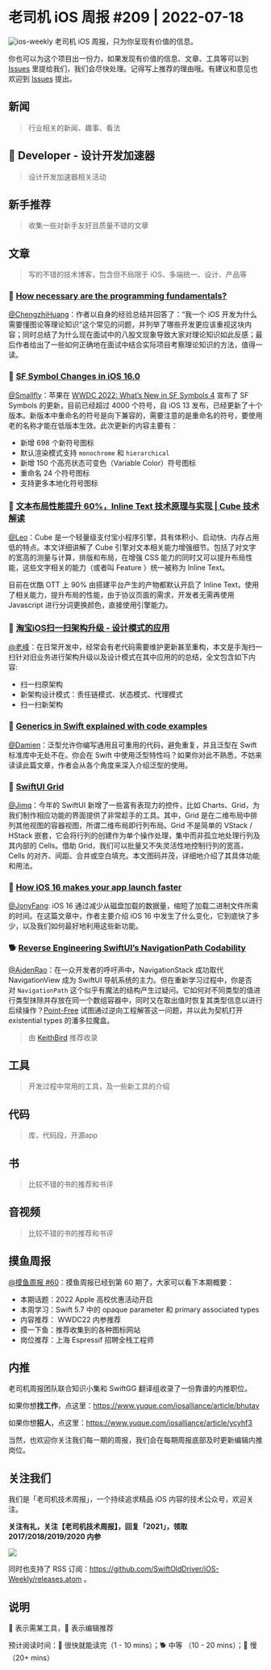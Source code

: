 # 老司机 iOS 周报 #209 | 2022-07-18

![ios-weekly](https://github.com/SwiftOldDriver/iOS-Weekly/blob/master/assets/ios-weekly.png?raw=true)
老司机 iOS 周报，只为你呈现有价值的信息。

你也可以为这个项目出一份力，如果发现有价值的信息、文章、工具等可以到 [Issues](https://github.com/SwiftOldDriver/iOS-Weekly/issues) 里提给我们，我们会尽快处理。记得写上推荐的理由哦。有建议和意见也欢迎到 [Issues](https://github.com/SwiftOldDriver/iOS-Weekly/issues) 提出。

## 新闻

> 行业相关的新闻、趣事、看法

##  Developer - 设计开发加速器

> 设计开发加速器相关活动

## 新手推荐

> 收集一些对新手友好且质量不错的文章

## 文章

> 写的不错的技术博客，包含但不局限于 iOS、多端统一、设计、产品等

### 🐢 [How necessary are the programming fundamentals?](https://swiftrocks.com/how-necessary-are-the-programming-fundamentals)

[@ChengzhiHuang](https://github.com/ChengzhiHuang)：作者以自身的经验总结并回答了：“我一个 iOS 开发为什么需要懂图论等理论知识”这个常见的问题，并列举了哪些开发更应该重视这块内容；同时总结了为什么现在面试中的八股文现象导致大家对理论知识如此反感；最后作者给出了一些如何正确地在面试中结合实际项目考察理论知识的方法，值得一读。

### 🐎 [SF Symbol Changes in iOS 16.0](https://hacknicity.medium.com/sf-symbol-changes-in-ios-16-0-70a80660ba79)

[@Smallfly](https://github.com/iostalks)：苹果在 [WWDC 2022: What’s New in SF Symbols 4](https://developer.apple.com/videos/play/wwdc2022/10157) 宣布了 SF Symbols 的更新，目前已经超过 4000 个符号，自 iOS 13 发布，已经更新了十个版本。新版本中重命名的符号是向下兼容的，需要注意的是重命名的符号，要使用老的名称才能在低版本生效。此次更新的内容主要有：

- 新增 698 个新符号图标
- 默认渲染模式支持 `monochrome` 和 `hierarchical`
- 新增 150 个高亮状态可变色（Variable Color）符号图标
- 重命名 24 个符号图标
- 支持更多本地化符号图标

### 🐢 [文本布局性能提升 60%，Inline Text 技术原理与实现 | Cube 技术解读](https://mp.weixin.qq.com/s?__biz=Mzg4MjE5OTI4Mw==&mid=2247494888&idx=1&sn=c358b190640934bf83f42993ac4992ac&source=41#wechat_redirect)

[@Leo](https://github.com/leomobiledeveloper)：Cube 是一个轻量级支付宝小程序引擎，具有体积小、启动快、内存占用低的特点。本文详细讲解了 Cube 引擎对文本相关能力增强细节。包括了对文字的宽高的测量与计算，排版和布局，在增强 CSS 能力的同时又可以提升布局性能，这些文字相关的能力（或者叫 Feature ）统一被称为 Inline Text。

目前在优酷 OTT 上 90% 由搭建平台产生的产物都默认开启了 Inline Text，使用了相关能力，提升布局的性能，由于协议页面的需求，开发者无需再使用 Javascript 进行分词更换颜色，直接使用引擎能力。

### 🐢 [淘宝iOS扫一扫架构升级 - 设计模式的应用]([https://mp.weixin.qq.com/s?__biz=Mzg4MjE5OTI4Mw==&mid=2247494888&idx=1&sn=c358b190640934bf83f42993ac4992ac&source=41#wechat_redirect](https://mp.weixin.qq.com/s/v3MWjZ4AcVxzVW6HfY9IiQ))

[@老峰](https://github.com/gesantung)：在日常开发中，经常会有老代码需要维护更新甚至重构，本文是手淘扫一扫针对旧业务进行架构升级以及设计模式在其中应用的的总结，全文包含如下内容:

- 扫一扫原架构
- 新架构设计模式：责任链模式、状态模式、代理模式
- 扫一扫新架构


### 🐎 [Generics in Swift explained with code examples](https://www.avanderlee.com/swift/generics-constraints/)

[@Damien](https://github.com/ZengyiMa)：泛型允许你编写通用且可重用的代码，避免重复，并且泛型在 Swift 标准库中无处不在。你会在 Swift 中使用泛型特性吗？如果你对此不熟悉，不妨来读读此篇文章，作者会从各个角度来深入介绍泛型的使用。

### 🐢 [SwiftUI Grid](https://sarunw.com/posts/swiftui-grid/)

[@Jimq](https://github.com/waz0820)：今年的 SwiftUI 新增了一些富有表现力的控件，比如 Charts、Grid，为我们制作相应功能的界面提供了非常趁手的工具。其中，Grid 是在二维布局中排列其他视图的容器视图，所谓二维布局即行列布局。Grid 不是简单的 VStack / HStack 嵌套，它会将行列的创建作为单个操作处理，集中而非孤立地处理行列及其内部的 Cells。借助 Grid，我们可以批量又不失灵活性地控制行列的宽高，Cells 的对齐、间距、合并或空白填充。本文图码并茂，详细地介绍了其具体功能和用法。

### 🐎 [How iOS 16 makes your app launch faster](https://www.emergetools.com/blog/posts/iOS16LaunchTime)

[@JonyFang](https://github.com/JonyFang): iOS 16 通过减少从磁盘加载的数据量，缩短了加载二进制文件所需的时间。在这篇文章中，作者主要介绍 iOS 16 中发生了什么变化，它到底快了多少，以及我们如何最好地利用这些新功能。

### 🐕 [Reverse Engineering SwiftUI’s NavigationPath Codability](https://www.pointfree.co/blog/posts/78-reverse-engineering-swiftui-s-navigationpath-codability)

[@AidenRao](https://weibo.com/AidenRao)：在一众开发者的呼吁声中，NavigationStack 成功取代 NavigationView 成为 SwiftUI 导航系统的主力。但在重新学习过程中，你是否对 `NavigationPath` 这个似乎有魔法的结构产生过疑问。它如何对不同类型的值进行类型抹除并存放在同一个数组容器中，同时又在取出值时恢复其类型信息以进行后续操作？[Point-Free](https://www.pointfree.co/) 试图通过逆向工程解答这一问题，并以此为契机打开 existential types 的潘多拉魔盒。

> 由 [KeithBird](https://github.com/KeithBird) 推荐收录

## 工具

> 开发过程中常用的工具，及一些新工具的介绍

## 代码

> 库，代码段，开源app

## 书

> 比较不错的书的推荐和书评

## 音视频

> 比较不错的书的推荐和书评

## 摸鱼周报

[@摸鱼周报 #60](https://mp.weixin.qq.com/s/Sv3goAv198eXjmlVJsN1rw)：摸鱼周报已经到第 60 期了，大家可以看下本期概要：

- 本期话题：2022 Apple 高校优惠活动开启
- 本周学习：Swift 5.7 中的 opaque parameter 和 primary associated types
- 内容推荐： WWDC22 内参推荐
- 摸一下鱼：推荐收集到的各种图标网站
- 岗位推荐：上海 Espressif 招聘全栈工程师

## 内推

老司机周报团队联合知识小集和 SwiftGG 翻译组收录了一份靠谱的内推职位。

如果你想**找工作**，点这里：https://www.yuque.com/iosalliance/article/bhutav

如果你想**招人**，点这里：https://www.yuque.com/iosalliance/article/ycyhf3

当然，也欢迎你关注我们每一期的周报，我们会在每期周报底部及时更新编辑内推岗位。

## 关注我们

我们是「老司机技术周报」，一个持续追求精品 iOS 内容的技术公众号，欢迎关注。

**关注有礼，关注【老司机技术周报】，回复「2021」，领取 2017/2018/2019/2020 内参**

![](https://github.com/SwiftOldDriver/iOS-Weekly/blob/master/assets/qrcode_for_wechat.jpg?raw=true)

同时也支持了 RSS 订阅：https://github.com/SwiftOldDriver/iOS-Weekly/releases.atom 。

## 说明

🚧 表示需某工具，🌟 表示编辑推荐

预计阅读时间：🐎 很快就能读完（1 - 10 mins）；🐕 中等 （10 - 20 mins）；🐢 慢（20+ mins）
